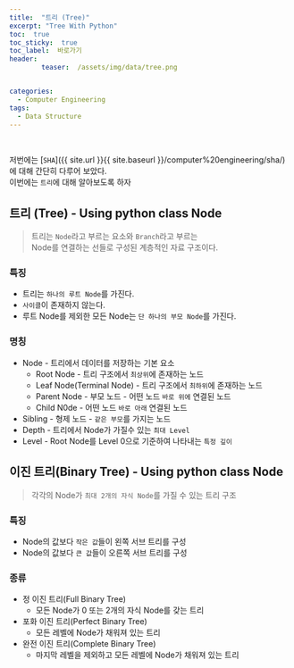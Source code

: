 ```yaml
---
title:  "트리 (Tree)"  
excerpt: "Tree With Python"
toc:  true
toc_sticky:  true
toc_label:  바로가기
header:
        teaser:  /assets/img/data/tree.png


categories:
  - Computer Engineering
tags:
  - Data Structure
---
```

<br/>

저번에는 [`SHA`]({{ site.url }}{{ site.baseurl }}/computer%20engineering/sha/)에 대해 간단히 다루어 보았다.<br/>
이번에는 `트리`에 대해 알아보도록 하자 <br/>

## 트리 (Tree) - Using python class Node
>트리는 `Node`라고 부르는 요소와 `Branch`라고 부르는  
>Node를 연결하는 선들로 구성된 계층적인 자료 구조이다. <br/>

### 특징
* 트리는 `하나의 루트 Node`를 가진다.
* `사이클`이 존재하지 않는다.
* 루트 Node를 제외한 모든 Node는 `단 하나의 부모 Node`를 가진다.

### 명칭
* Node - 트리에서 데이터를 저장하는 기본 요소
    * Root Node - 트리 구조에서 `최상위`에 존재하는 노드
    * Leaf Node(Terminal Node) - 트리 구조에서 `최하위`에 존재하는 노드
    * Parent Node - 부모 노드 - 어떤 노드 `바로 위에` 연결된 노드
    * Child N0de - 어떤 노드 `바로 아래` 연결된 노드
* Sibling - 형제 노드 - `같은 부모`를 가지는 노드
* Depth - 트리에서 Node가 가질수 있는 `최대 Level`
* Level - Root Node를 Level 0으로 기준하여 나타내는 `특정 깊이`

## 이진 트리(Binary Tree) - Using python class Node
> 각각의 Node가 `최대 2개의 자식 Node`를 가질 수 있는 트리 구조

### 특징
* Node의 값보다 `작은 값`들이 왼쪽 서브 트리를 구성
* Node의 값보다 `큰 값`들이 오른쪽 서브 트리를 구성

### 종류
* 정 이진 트리(Full Binary Tree)
    * 모든 Node가 0 또는 2개의 자식 Node를 갖는 트리
* 포화 이진 트리(Perfect Binary Tree)
    * 모든 레벨에 Node가 채워져 있는 트리
* 완전 이진 트리(Complete Binary Tree)
    * 마지막 레벨을 제외하고 모든 레벨에 Node가 채워져 있는 트리